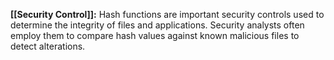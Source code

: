 **[[Security Control]]:** Hash functions are important security controls used to determine the integrity of files and applications. Security analysts often employ them to compare hash values against known malicious files to detect alterations.